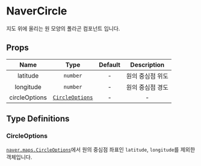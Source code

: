 # NaverCircle

지도 위에 올리는 원 모양의 폴라곤 컴포넌트 입니다.

## Props

| Name        |      Type      |  Default | Description |
| :-----------: | :-----------: | :-----------: | :-----------: |
| latitude      | `number`                    | -      | 원의 중심점 위도 |
| longitude      | `number`                    | -      | 원의 중심점 경도 |
| circleOptions      | [`CircleOptions`](#circleoptions) | -      | - |


## Type Definitions

### CircleOptions
[`naver.maps.CircleOptions`](https://navermaps.github.io/maps.js.ncp/docs/naver.maps.Circle.html#~CircleOptions)에서
원의 중심점 좌표인 `latitude`, `longitude`를 제외한 객체입니다.